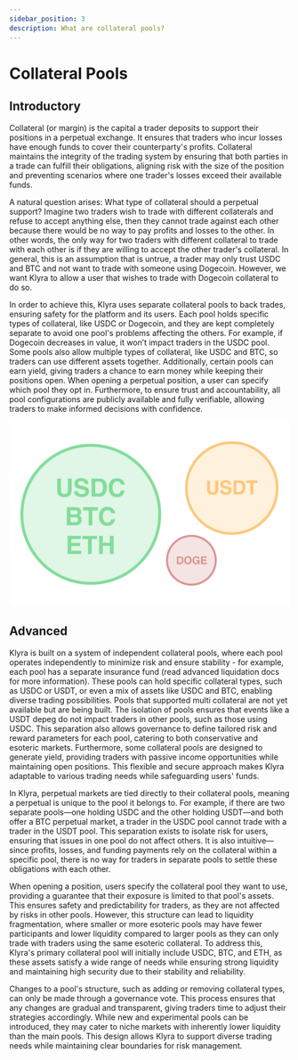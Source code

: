 ```yaml
---
sidebar_position: 3
description: What are collateral pools?
---
```


# Collateral Pools

## Introductory
Collateral (or margin) is the capital a trader deposits to support their positions in a perpetual exchange. It ensures that traders who incur losses have enough funds to cover their counterparty's profits. Collateral maintains the integrity of the trading system by ensuring that both parties in a trade can fulfill their obligations, aligning risk with the size of the position and preventing scenarios where one trader's losses exceed their available funds.

A natural question arises: What type of collateral should a perpetual support? Imagine two traders wish to trade with different collaterals and refuse to accept anything else, then they cannot trade against each other because there would be no way to pay profits and losses to the other. In other words, the only way for two traders with different collateral to trade with each other is if they are willing to accept the other trader's collateral. In general, this is an assumption that is untrue, a trader may only trust USDC and BTC and not want to trade with someone using Dogecoin. However, we want Klyra to allow a user that wishes to trade with Dogecoin collateral to do so. 

In order to achieve this, Klyra uses separate collateral pools to back trades, ensuring safety for the platform and its users. Each pool holds specific types of collateral, like USDC or Dogecoin, and they are kept completely separate to avoid one pool's problems affecting the others. For example, if Dogecoin decreases in value, it won’t impact traders in the USDC pool. Some pools also allow multiple types of collateral, like USDC and BTC, so traders can use different assets together. Additionally, certain pools can earn yield, giving traders a chance to earn money while keeping their positions open. When opening a perpetual position, a user can specify which pool they opt in. Furthermore, to ensure trust and accountability, all pool configurations are publicly available and fully verifiable, allowing traders to make informed decisions with confidence.

<div style={{ display: 'flex', justifyContent: 'center' }}>

![Collateral pools img](../../static/img/collateral.png)

</div>

## Advanced
Klyra is built on a system of independent collateral pools, where each pool operates independently to minimize risk and ensure stability - for example, each pool has a separate insurance fund (read advanced liquidation docs for more information). These pools can hold specific collateral types, such as USDC or USDT, or even a mix of assets like USDC and BTC, enabling diverse trading possibilities. Pools that supported multi collateral are not yet available but are being built. The isolation of pools ensures that events like a USDT depeg do not impact traders in other pools, such as those using USDC. This separation also allows governance to define tailored risk and reward parameters for each pool, catering to both conservative and esoteric markets. Furthermore, some collateral pools are designed to generate yield, providing traders with passive income opportunities while maintaining open positions. This flexible and secure approach makes Klyra adaptable to various trading needs while safeguarding users' funds.

In Klyra, perpetual markets are tied directly to their collateral pools, meaning a perpetual is unique to the pool it belongs to. For example, if there are two separate pools—one holding USDC and the other holding USDT—and both offer a BTC perpetual market, a trader in the USDC pool cannot trade with a trader in the USDT pool. This separation exists to isolate risk for users, ensuring that issues in one pool do not affect others. It is also intuitive—since profits, losses, and funding payments rely on the collateral within a specific pool, there is no way for traders in separate pools to settle these obligations with each other.

When opening a position, users specify the collateral pool they want to use, providing a guarantee that their exposure is limited to that pool's assets. This ensures safety and predictability for traders, as they are not affected by risks in other pools. However, this structure can lead to liquidity fragmentation, where smaller or more esoteric pools may have fewer participants and lower liquidity compared to larger pools as they can only trade with traders using the same esoteric collateral. To address this, Klyra's primary collateral pool will initially include USDC, BTC, and ETH, as these assets satisfy a wide range of needs while ensuring strong liquidity and maintaining high security due to their stability and reliability.

Changes to a pool's structure, such as adding or removing collateral types, can only be made through a governance vote. This process ensures that any changes are gradual and transparent, giving traders time to adjust their strategies accordingly. While new and experimental pools can be introduced, they may cater to niche markets with inherently lower liquidity than the main pools. This design allows Klyra to support diverse trading needs while maintaining clear boundaries for risk management.


